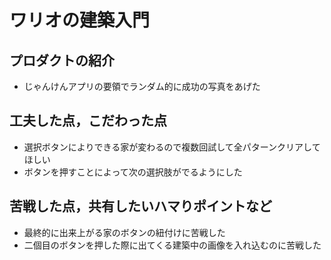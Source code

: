 # ワリオの建築入門

## プロダクトの紹介

- じゃんけんアプリの要領でランダム的に成功の写真をあげた

## 工夫した点，こだわった点

- 選択ボタンによりできる家が変わるので複数回試して全パターンクリアしてほしい
- ボタンを押すことによって次の選択肢がでるようにした

## 苦戦した点，共有したいハマりポイントなど

- 最終的に出来上がる家のボタンの紐付けに苦戦した
- 二個目のボタンを押した際に出てくる建築中の画像を入れ込むのに苦戦した